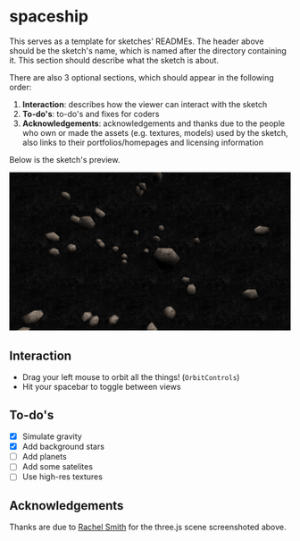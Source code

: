 # spaceship

This serves as a template for sketches' READMEs. The header above should be the
sketch's name, which is named after the directory containing it. This section
should describe what the sketch is about.

There are also 3 optional sections, which should appear in the following order:

1. **Interaction**: describes how the viewer can interact with the sketch
2. **To-do's**: to-do's and fixes for coders
3. **Acknowledgements**: acknowledgements and thanks due to the people who own
   or made the assets (e.g. textures, models) used by the sketch, also links to
   their portfolios/homepages and licensing information

Below is the sketch's preview.

![thumbnail](thumbnail.png)

## Interaction

- Drag your left mouse to orbit all the things! (`OrbitControls`)
- Hit your spacebar to toggle between views

## To-do's

- [x] Simulate gravity
- [x] Add background stars
- [ ] Add planets
- [ ] Add some satelites
- [ ] Use high-res textures

## Acknowledgements

[link]: https://codepen.io/rachsmith/

Thanks are due to [Rachel Smith][link] for the three.js scene screenshoted
above.
